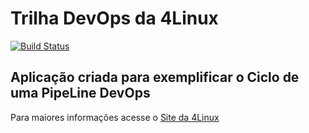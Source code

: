 # Trilha DevOps da 4Linux

<!-- Altere a Flag abaixo com sua URL do Travis -->
[![Build Status](https://travis-ci.org/EngLewis/DevOpsLab-HelloWorld.svg?branch=master)](https://travis-ci.org/EngLewis/DevOpsLab-HelloWorld)

## Aplicação criada para exemplificar o Ciclo de uma PipeLine DevOps


Para maiores informações acesse o [Site da 4Linux](https://www.4linux.com.br/cursos/devops)
